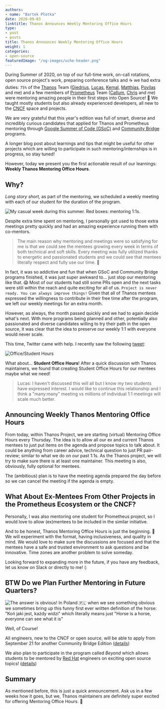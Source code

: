 ```yaml
---
authors:
- name: "Bartek Płotka"
date: 2020-09-03
linktitle: Thanos Announces Weekly Mentoring Office Hours
type:
- post 
- posts
title: Thanos Announces Weekly Mentoring Office Hours
weight: 1
categories:
- open-source
featuredImage: "/og-images/uche-header.png"
---
```


During Summer of 2020, on top of our full-time work, on-call rotations, open source project's work, preparing conference talks and ☕ we had extra
duties: `75%` of the [Thanos](https://thanos.io) Team ([Giedrius](https://giedrius.blog/), [Lucas](https://github.com/squat), [Kemal](https://kakkoyun.me/), 
[Matthias](https://matthiasloibl.com/), [Povilas](https://povilasv.me/) and me) and a few members of [Prometheus](https://prometheus.io) Team ([Callum](https://github.com/cstyan),
[Chris](https://github.com/csmarchbanks) and me) were mentoring amazing people in their first steps into Open Source! 🎉
We taught mostly students but also already experienced developers, all new to the [CNCF](https://www.cncf.io/) space and projects. 

We are very grateful that this year's edition was full of smart, diverse and incredibly curious candidates that applied for Thanos and Prometheus
mentoring through [Google Summer of Code (GSoC)](https://developers.google.com/open-source/gsoc) and [Community Bridge](https://communitybridge.org/) programs.
 
A longer blog post about learnings and tips that might be useful for other projects which are willing to participate in such mentoring/internships is in progress, so stay tuned!
 
However, today we present you the first actionable result of our learnings: **Weekly Thanos Mentoring Office Hours**.
 
## Why?

_Long story short,_ as part of the mentoring, we scheduled a weekly meeting with each of our student for the duration of the program.

![My casual week during this summer. Red boxes: mentoring 1:1s.](/images/blog/thanos-mentoring-office-hours/calendar-mentoring.png)

Despite extra time spent on mentoring, I personally got used to those extra meetings pretty quickly and had an amazing experience running them with co-mentors.

> The main reason why mentoring and meetings were so satisfying for me is that we could see the mentees growing every week in terms of both technical and soft skills.
> Every meeting was fully utilized thanks to energetic and passionated students and we could see that mentees literally respect and fully use our time. 🤗

In fact, it was so addictive and fun that when GSoC and Community Bridge programs finished, it was just super awkward to... just stop our mentoring like that. 😱
Most of our students had still some PRs open and the next tasks were still within the reach and quite exciting for all of us. `Project is never ready. You can always improve things!`
Given that all of Thanos mentees expressed the willingness to contribute in their free time after the program, we left our weekly meetings for an extra month.

However, as always, the month passed quickly and we had to again decide what's next. With more programs being planned and other, potentially also passionated and diverse candidates
willing to try their path in the open source, it was clear that the idea to preserve our weekly 1:1 with
everyone would never scale.

This time, Twitter came with help. I recently saw the following [tweet](https://twitter.com/philoso_foster/status/1299426957528985600):

![Office/Student Hours](/images/blog/thanos-mentoring-office-hours/tweet-office-hours.png)

What about... **Student Office Hours**! After a quick discussion with Thanos maintainers, we found that creating Student Office Hours for our mentees maybe what we need! 

> Lucas: I haven't discussed this will all but I know my two students have expressed interest.
> I would like to continue this relationship and I think a "many:many" meeting vs millions of individual 1:1 meetings will
> scale much better. 

## Announcing Weekly Thanos Mentoring Office Hours

From today, within Thanos Project, we are starting (virtual) Mentoring Office Hours every Thursday. The idea is to allow all our ex and current Thanos mentees
to just put items on the agenda and propose topics to talk about. It could be anything from career advice, technical question to just PR pair-review;
similar to what we do on our past 1:1s. As the Thanos project, we will try to make sure there is at least one maintainer. This meeting is also, obviously,
fully optional for mentees.

The (ambitious) plan is to have the meeting agenda prepared the day before so we can cancel the meeting if the agenda is empty. 

## What About Ex-Mentees From Other Projects in the Prometheus Ecosystem or the CNCF?

Personally, I was also mentoring one student for Prometheus project, so I would love to allow (ex)mentees to be included in the similar initiative.

And to be honest, Thanos Mentoring Office Hours is just the beginning. 💪 We will experiment with the format, having inclusiveness, and quality in mind.
We would love to make sure the discussions are focused and that the mentees have a safe and trusted environment to ask questions and be innovative.
Time zones are another problem to solve someday.

Looking forward to expanding more in the future, if you have any feedback, let us know on Slack or directly to me! (: 

## BTW Do we Plan Further Mentoring in Future Quarters?

![The answer is obvious! In Poland 🇵🇱 when we see something obvious we sometimes bring up this funny first ever written definition of the horse: "Koń jaki jest, każdy widzi" which literally means just "Horse is a horse, everyone can see what it is"](/images/blog/thanos-mentoring-office-hours/kon.jpg)

Well, of Course! 

All engineers, new to the CNCF or open source, will be able to apply from September 21 for another Community Bridge Edition ([details](https://github.com/cncf/mentoring/blob/master/communitybridge/2020/q3-q4/README.md))

We also plan to participate in the program called *Beyond* which allows students to be mentored by [Red Hat](http://redhat.com/) engineers on 
exciting open source topics! ([details](https://research.redhat.com/blog/2020/05/24/open-source-development-course-and-devops-methodology/))

## Summary

As mentioned before, this is just a quick announcement. Ask us in a few weeks how it goes, but we, Thanos maintainers are
definitely super excited for offering Mentoring Office Hours. 🤩
